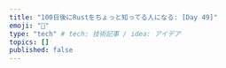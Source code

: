 ```yaml
---
title: "100日後にRustをちょっと知ってる人になる: [Day 49]"
emoji: "🦀"
type: "tech" # tech: 技術記事 / idea: アイデア
topics: []
published: false
---
```

